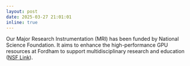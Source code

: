 ```yaml
---
layout: post
date: 2025-03-27 21:01:01
inline: true
---
```

Our Major Research Instrumentation (MRI) has been funded by National Science Foundation. It aims to enhance the high-performance GPU resources at Fordham to support multidisciplinary research and education ([NSF Link](https://www.nsf.gov/awardsearch/showAward?AWD_ID=2408229)).